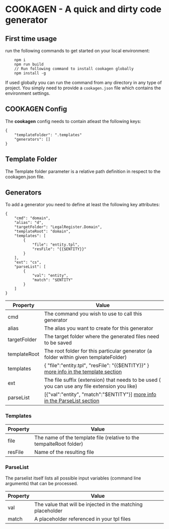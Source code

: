 # COOKAGEN - A quick and dirty code generator

## First time usage
run the following commands to get started on your local environment:
``` 
    npm i
    npm run build
    // Run following command to install cookagen globally
    npm install -g 
```

If used globally you can run the command from any directory in any type of project. You simply need to provide a `cookagen.json` file which contains the environment settings.

## COOKAGEN Config
The **cookagen** config needs to contain atleast the following keys:
```
{
    "templateFolder": ".templates"
    "generators": []
}
```

## Template Folder
The Template folder parameter is a relative path definition in respect to the cookagen.json file.

## Generators
To add a generator you need to define at least the following key attributes:

```
{
    "cmd": "domain",
    "alias": "d",
    "targetFolder": "LegalRegister.Domain",
    "templateRoot": "domain",
    "templates": [
        {
            "file": "entity.tpl",
            "resFile": "{{$ENTITY}}"
        }
    ],
    "ext": "cs",
    "parseList": [
        {
            "val": "entity",
            "match": "$ENTITY"
        }
    ]
}
```

| Property     | Value                                                                                        |
|--------------|----------------------------------------------------------------------------------------------|
| cmd          | The command you wish to use to call this generator                                           |
| alias        | The alias you want to create for this generator                                              |
| targetFolder | The target folder where the generated files need to be saved                                 |
| templateRoot | The root folder for this particular generator (a folder within given templateFolder)         |
| templates    | { "file":"entity.tpl", "resFile": "{{$ENTITY}}" }  [more info in the template section](#templates)                                          |
| ext          | The file suffix (extension) that needs to be used ( you can use any file extension you like) |
| parseList    | [{"val":"entity", "match":"$ENTITY"}] [more info in the ParseList section](#parselist)                                                        |
### Templates

| Property | Value                                                               |
|----------|---------------------------------------------------------------------|
| file     | The name of the template file (relative to the tempalteRoot folder) |
| resFile  | Name of the resulting file                                          |

### ParseList

The parselist itself lists all possible input variables (command line arguments) that can be processed. 

| Property | Value                                                               |
|----------|---------------------------------------------------------------------|
| val     | The value that will be injected in the matching placeholder |
| match  | A placeholder referenced in your tpl files                                          |
